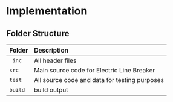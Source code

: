 # Implementation
## Folder Structure
| Folder  | Description                                    |              
|:------- |:---------------------------------------------- |
| ` inc`  | All header files                               |                     
| `src`   | Main source code for Electric Line Breaker |
| `test`  | All source code and data for testing purposes  |
| `build` | build output                                   |
